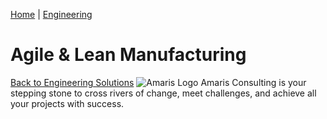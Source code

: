 [Home](https://amaris.com) | [Engineering](https://amaris.com/business-line/engineering/)
# Agile & Lean Manufacturing
[Back to Engineering Solutions](https://amaris.com/business-line/engineering/)
![Amaris Logo](https://amaris.com/wp-content/themes/amaris/dist/images/amaris-logo-pink.svg)
Amaris Consulting is your stepping stone to cross rivers of change, meet challenges, and achieve all your projects with success.
